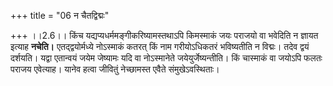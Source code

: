 +++
title = "06 न चैतद्विद्मः"

+++
।।2.6।। किंच यद्यप्यधर्ममङ्गीकरिष्यामस्तथाऽपि किमस्माकं जयः पराजयो वा
भवेदिति न ज्ञायत इत्याह **नचेति।** एतद्द्वयोर्मध्ये नोऽस्माकं कतरत्
किं नाम गरीयोऽधिकतरं भविष्यतीति न विद्मः। तदेव द्वयं दर्शयति। यद्वा
एतान्वयं जयेम जेष्यामः यदि वा नोऽस्मानेते जयेयुर्जेष्यन्तीति। किं
चास्माकं वा जयोऽपि फलतः पराजय एवेत्याह। यानेव हत्वा जीवितुं नेच्छामस्त
एवैते संमुखेऽवस्थिताः।  
